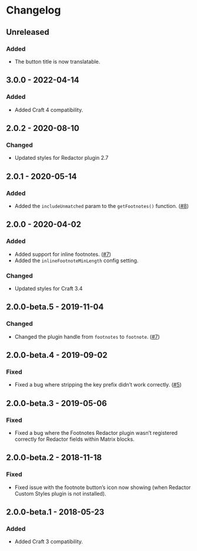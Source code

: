 # Changelog

## Unreleased

### Added
- The button title is now translatable.

## 3.0.0 - 2022-04-14

### Added
- Added Craft 4 compatibility.

## 2.0.2 - 2020-08-10

### Changed
- Updated styles for Redactor plugin 2.7

## 2.0.1 - 2020-05-14

### Added
- Added the `includeUnmatched` param to the `getFootnotes()` function. ([#8](https://github.com/carlcs/craft-footnote/issues/8))

## 2.0.0 - 2020-04-02

### Added
- Added support for inline footnotes. ([#7](https://github.com/carlcs/craft-footnote/issues/7#issuecomment-595842870))
- Added the `inlineFootnoteMinLength` config setting.

### Changed
- Updated styles for Craft 3.4

## 2.0.0-beta.5 - 2019-11-04

### Changed
- Changed the plugin handle from `footnotes` to `footnote`. ([#7](https://github.com/carlcs/craft-footnote/issues/7))

## 2.0.0-beta.4 - 2019-09-02

### Fixed
- Fixed a bug where stripping the key prefix didn’t work correctly. ([#5](https://github.com/carlcs/craft-footnote/issues/5))

## 2.0.0-beta.3 - 2019-05-06

### Fixed
- Fixed a bug where the Footnotes Redactor plugin wasn’t registered correctly for Redactor fields within Matrix blocks.

## 2.0.0-beta.2 - 2018-11-18

### Fixed
- Fixed issue with the footnote button’s icon now showing (when Redactor Custom Styles plugin is not installed).

## 2.0.0-beta.1 - 2018-05-23

### Added
- Added Craft 3 compatibility.
